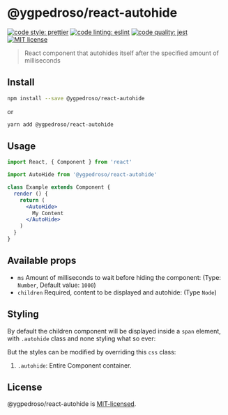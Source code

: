 # @ygpedroso/react-autohide

[![code style: prettier](https://img.shields.io/badge/code_style-prettier-ff69b4.svg)](https://github.com/prettier/prettier)   [![code linting: eslint](https://img.shields.io/badge/lint-eslint-blue.svg)](https://github.com/eslint/eslint)  [![code quality: jest](https://img.shields.io/badge/test-jest-ff69b4.svg)](https://facebook.github.io/jest/) [![MIT license](https://img.shields.io/badge/License-MIT-blue.svg)](https://lbesson.mit-license.org/)

> React component that autohides itself after the specified amount of milliseconds

## Install

```bash
npm install --save @ygpedroso/react-autohide
```

or

```bash
yarn add @ygpedroso/react-autohide
```

## Usage

```jsx
import React, { Component } from 'react'

import AutoHide from '@ygpedroso/react-autohide'

class Example extends Component {
  render () {
    return (
      <AutoHide>
        My Content
      </AutoHide>
    )
  }
}
```

## Available props

* `ms` Amount of milliseconds to wait before hiding the component: (Type: `Number`, Default value: `1000`)
* `children` Required, content to be displayed and autohide: (Type `Node`)

## Styling
 
 By default the children component will be displayed inside a `span` element, with `.autohide` class and none styling what so ever:
 
 But the styles can be modified by overriding this `css` class:
 1. `.autohide`: Entire Component container.

## License

@ygpedroso/react-autohide is [MIT-licensed](https://github.com/ygpedroso/react-autohide/blob/master/LICENSE).
